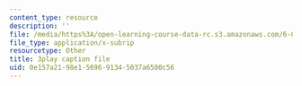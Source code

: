 ```yaml
---
content_type: resource
description: ''
file: /media/https%3A/open-learning-course-data-rc.s3.amazonaws.com/6-004-computation-structures-spring-2017/0e157a2198e1569691345037a6500c56_RiD2xxcrsxg.vtt
file_type: application/x-subrip
resourcetype: Other
title: 3play caption file
uid: 0e157a21-98e1-5696-9134-5037a6500c56
---
```

